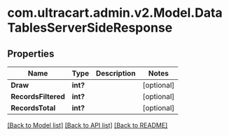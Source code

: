 # com.ultracart.admin.v2.Model.DataTablesServerSideResponse
## Properties

Name | Type | Description | Notes
------------ | ------------- | ------------- | -------------
**Draw** | **int?** |  | [optional] 
**RecordsFiltered** | **int?** |  | [optional] 
**RecordsTotal** | **int?** |  | [optional] 


[[Back to Model list]](../README.md#documentation-for-models) [[Back to API list]](../README.md#documentation-for-api-endpoints) [[Back to README]](../README.md)

